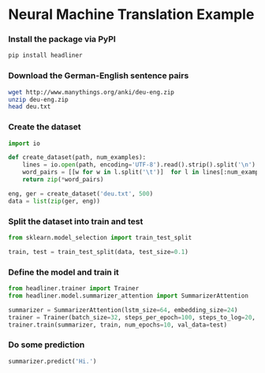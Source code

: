 # Neural Machine Translation Example

### Install the package via PyPI
```python
pip install headliner
```

### Download the German-English sentence pairs
```bash
wget http://www.manythings.org/anki/deu-eng.zip
unzip deu-eng.zip
head deu.txt
```

### Create the dataset
```python
import io

def create_dataset(path, num_examples):
    lines = io.open(path, encoding='UTF-8').read().strip().split('\n')
    word_pairs = [[w for w in l.split('\t')]  for l in lines[:num_examples]]
    return zip(*word_pairs)

eng, ger = create_dataset('deu.txt', 500)
data = list(zip(ger, eng))
```

### Split the dataset into train and test
````python
from sklearn.model_selection import train_test_split

train, test = train_test_split(data, test_size=0.1)
````

### Define the model and train it
````python
from headliner.trainer import Trainer
from headliner.model.summarizer_attention import SummarizerAttention

summarizer = SummarizerAttention(lstm_size=64, embedding_size=24)
trainer = Trainer(batch_size=32, steps_per_epoch=100, steps_to_log=20, model_save_path='/tmp/summarizer')
trainer.train(summarizer, train, num_epochs=10, val_data=test)
````

### Do some prediction
```python
summarizer.predict('Hi.')
```